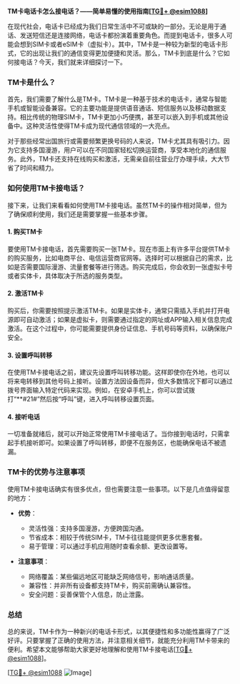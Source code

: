**TM卡电话卡怎么接电话？——简单易懂的使用指南[[TG💪+ @esim1088](https://t.me/s/esim1088)]**

在现代社会，电话卡已经成为我们日常生活中不可或缺的一部分。无论是用于通话、发送短信还是连接网络，电话卡都扮演着重要角色。而提到电话卡，很多人可能会想到SIM卡或者eSIM卡（虚拟卡）。其中，TM卡是一种较为新型的电话卡形式，它的出现让我们的通信变得更加便捷和灵活。那么，TM卡到底是什么？它如何接电话？今天，我们就来详细探讨一下。

### TM卡是什么？

首先，我们需要了解什么是TM卡。TM卡是一种基于技术的电话卡，通常与智能手机或智能设备兼容。它的主要功能是提供语音通话、短信服务以及移动数据支持。相比传统的物理SIM卡，TM卡更加小巧便携，甚至可以嵌入到手机或其他设备中。这种灵活性使得TM卡成为现代通信领域的一大亮点。

对于那些经常出国旅行或需要频繁更换号码的人来说，TM卡尤其具有吸引力。因为它支持多国漫游，用户可以在不同国家轻松切换运营商，享受本地化的通信服务。此外，TM卡还支持在线购买和激活，无需亲自前往营业厅办理手续，大大节省了时间和精力。

### 如何使用TM卡接电话？

接下来，让我们来看看如何使用TM卡接电话。虽然TM卡的操作相对简单，但为了确保顺利使用，我们还是需要掌握一些基本步骤。

#### 1. 购买TM卡

要使用TM卡接电话，首先需要购买一张TM卡。现在市面上有许多平台提供TM卡的购买服务，比如电商平台、电信运营商官网等。选择时可以根据自己的需求，比如是否需要国际漫游、流量套餐等进行筛选。购买完成后，你会收到一张虚拟卡号或者实体卡，具体取决于所选的服务类型。

#### 2. 激活TM卡

购买后，你需要按照提示激活TM卡。如果是实体卡，通常只需插入手机并打开电源即可自动激活；如果是虚拟卡，则需要通过指定的网址或APP输入相关信息完成激活。在这个过程中，你可能需要提供身份证信息、手机号码等资料，以确保账户安全。

#### 3. 设置呼叫转移

在使用TM卡接电话之前，建议先设置呼叫转移功能。这样即使你在外地，也可以将来电转移到其他号码上接听。设置方法因设备而异，但大多数情况下都可以通过拨号界面输入特定代码来实现。例如，在安卓手机上，你可以尝试拨打“**#21#”然后按“呼叫”键，进入呼叫转移设置页面。

#### 4. 接听电话

一切准备就绪后，就可以开始正常使用TM卡接电话了。当你接到电话时，只需拿起手机接听即可。如果设置了呼叫转移，即便不在服务区，也能确保电话不被遗漏。

### TM卡的优势与注意事项

使用TM卡接电话确实有很多优点，但也需要注意一些事项。以下是几点值得留意的地方：

- **优势**：
  - 灵活性强：支持多国漫游，方便跨国沟通。
  - 节省成本：相较于传统SIM卡，TM卡往往能提供更多优惠套餐。
  - 易于管理：可以通过手机应用随时查看余额、更改设置等。

- **注意事项**：
  - 网络覆盖：某些偏远地区可能缺乏网络信号，影响通话质量。
  - 兼容性：并非所有设备都支持TM卡，购买前需确认兼容性。
  - 安全问题：妥善保管个人信息，防止泄露。

### 总结

总的来说，TM卡作为一种新兴的电话卡形式，以其便捷性和多功能性赢得了广泛好评。只要掌握了正确的使用方法，并注意相关细节，就能充分利用TM卡带来的便利。希望本文能够帮助大家更好地理解和使用TM卡接电话[[TG💪+ @esim1088](https://t.me/s/esim1088)]。

[[TG💪+ @esim1088](https://t.me/s/esim1088) ![Image](https://i.postimg.cc/4NQfJmqS/Snipaste-2025-05-13-00-14-12.png)]